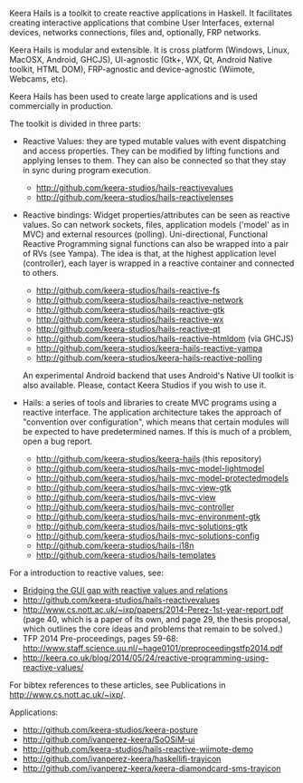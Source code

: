 Keera Hails is a toolkit to create reactive applications in Haskell.
It facilitates creating interactive applications that combine User
Interfaces, external devices, networks connections, files and, optionally,
FRP networks.

Keera Hails is modular and extensible. It is cross platform (Windows, Linux,
MacOSX, Android, GHCJS), UI-agnostic (Gtk+, WX, Qt, Android Native toolkit,
HTML DOM), FRP-agnostic and device-agnostic (Wiimote, Webcams, etc).

Keera Hails has been used to create large applications and is used commercially
in production.

The toolkit is divided in three parts:
* Reactive Values: they are typed mutable values with event dispatching and
access properties. They can be modified by lifting functions and applying
lenses to them. They can also be connected so that they stay in sync during
program execution.

  - http://github.com/keera-studios/hails-reactivevalues
  - http://github.com/keera-studios/hails-reactivelenses

* Reactive bindings: Widget properties/attributes can be seen as
reactive values. So can network sockets, files, application models ('model'
as in MVC) and external resources (polling). Uni-directional, Functional
Reactive Programming signal functions can also be wrapped into a pair
of RVs (see Yampa). The idea is that, at the highest application level
(controller), each layer is wrapped in a reactive container and connected
to others.

  - http://github.com/keera-studios/hails-reactive-fs
  - http://github.com/keera-studios/hails-reactive-network
  - http://github.com/keera-studios/hails-reactive-gtk
  - http://github.com/keera-studios/hails-reactive-wx
  - http://github.com/keera-studios/hails-reactive-qt
  - http://github.com/keera-studios/hails-reactive-htmldom (via GHCJS)
  - http://github.com/keera-studios/keera-hails-reactive-yampa
  - http://github.com/keera-studios/keera-hails-reactive-polling
  
  An experimental Android backend that uses Android's Native UI toolkit
  is also available. Please, contact Keera Studios if you wish to
  use it.

* Hails: a series of tools and libraries to create MVC programs using
  a reactive interface. The application architecture takes the approach of
  "convention over configuration", which means that certain modules will be
  expected to have predetermined names. If this is much of a problem, open a
  bug report.

  - http://github.com/keera-studios/keera-hails (this repository)
  - http://github.com/keera-studios/hails-mvc-model-lightmodel
  - http://github.com/keera-studios/hails-mvc-model-protectedmodels
  - http://github.com/keera-studios/hails-mvc-view-gtk
  - http://github.com/keera-studios/hails-mvc-view
  - http://github.com/keera-studios/hails-mvc-controller
  - http://github.com/keera-studios/hails-mvc-environment-gtk
  - http://github.com/keera-studios/hails-mvc-solutions-gtk
  - http://github.com/keera-studios/hails-mvc-solutions-config
  - http://github.com/keera-studios/hails-i18n
  - http://github.com/keera-studios/hails-templates

For a introduction to reactive values, see:
* [Bridging the GUI gap with reactive values and relations](http://dl.acm.org/citation.cfm?id=2804316)
* http://github.com/keera-studios/hails-reactivevalues
* http://www.cs.nott.ac.uk/~ixp/papers/2014-Perez-1st-year-report.pdf (page
  40, which is a paper of its own, and page 29, the thesis proposal, which
  outlines the core ideas and problems that remain to be solved.)
* TFP 2014 Pre-proceedings, pages 59-68:
  http://www.staff.science.uu.nl/~hage0101/preproceedingstfp2014.pdf
* http://keera.co.uk/blog/2014/05/24/reactive-programming-using-reactive-values/
  
For bibtex references to these articles, see Publications in http://www.cs.nott.ac.uk/~ixp/.

Applications:
* http://github.com/keera-studios/keera-posture
* http://github.com/ivanperez-keera/SoOSiM-ui
* http://github.com/keera-studios/hails-reactive-wiimote-demo
* http://github.com/ivanperez-keera/haskellifi-trayicon
* http://github.com/ivanperez-keera/keera-diamondcard-sms-trayicon
